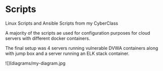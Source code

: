 # Scripts
Linux Scripts and Ansible Scripts from my CyberClass 

A majority of the scripts ae used for configuration purposes for cloud servers with different docker containers.

The final setup was 4 servers running vulnerable DVWA containers along with jump box and a server running an ELK stack container.

![](diagrams/my-diagram.jpg

